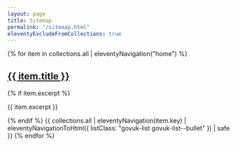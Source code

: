```yaml
---
layout: page
title: Sitemap
permalink: "/sitemap.html"
eleventyExcludeFromCollections: true
---
```

{% for item in collections.all | eleventyNavigation("home") %}
  <h2 class="govuk-heading-m govuk-!-margin-bottom-1">
    <a href="{{ item.url | url | pretty }}">{{ item.title }}</a>
  </h2>
  {% if item.excerpt %}<p class="govuk-body">{{ item.excerpt }}</p>{% endif %}
  {{ collections.all | eleventyNavigation(item.key) | eleventyNavigationToHtml({
    listClass: "govuk-list govuk-list--bullet"
  }) | safe }}
{% endfor %}
